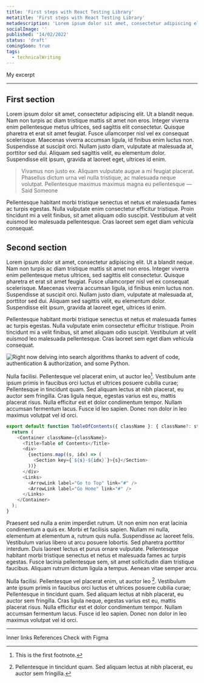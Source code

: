 ```yaml
---
title: 'First steps with React Testing Library'
metatitle: 'First steps with React Testing Library'
metadescription: 'Lorem ipsum dolor sit amet, consectetur adipiscing elit'
socialImage: ''
published: '14/02/2022'
status: 'draft'
comingSoon: true
tags:
  - technicalWriting
---
```


My excerpt

---

## First section

Lorem ipsum dolor sit amet, consectetur adipiscing elit. Ut a blandit neque. Nam non turpis ac diam tristique mattis sit amet non eros. Integer viverra enim pellentesque metus ultrices, sed sagittis elit consectetur. Quisque pharetra et erat sit amet feugiat. Fusce ullamcorper nisl vel ex consequat scelerisque. Maecenas viverra accumsan ligula, id finibus enim luctus non. Suspendisse at suscipit orci. Nullam justo diam, vulputate at malesuada at, porttitor sed dui. Aliquam sed sagittis velit, eu elementum dolor. Suspendisse elit ipsum, gravida at laoreet eget, ultrices id enim.

> Vivamus non justo ex. Aliquam vulputate augue a mi feugiat placerat. Phasellus dictum urna vel nulla tristique, ac malesuada neque volutpat. Pellentesque maximus maximus magna eu pellentesque — Said Someone

Pellentesque habitant morbi tristique senectus et netus et malesuada fames ac turpis egestas. Nulla vulputate enim consectetur efficitur tristique. Proin tincidunt mi a velit finibus, sit amet aliquam odio suscipit. Vestibulum at velit euismod leo malesuada pellentesque. Cras laoreet sem eget diam vehicula consequat.

## Second section

Lorem ipsum dolor sit amet, consectetur adipiscing elit. Ut a blandit neque. Nam non turpis ac diam tristique mattis sit amet non eros. Integer viverra enim pellentesque metus ultrices, sed sagittis elit consectetur. Quisque pharetra et erat sit amet feugiat. Fusce ullamcorper nisl vel ex consequat scelerisque. Maecenas viverra accumsan ligula, id finibus enim luctus non. Suspendisse at suscipit orci. Nullam justo diam, vulputate at malesuada at, porttitor sed dui. Aliquam sed sagittis velit, eu elementum dolor. Suspendisse elit ipsum, gravida at laoreet eget, ultrices id enim.

Pellentesque habitant morbi tristique senectus et netus et malesuada fames ac turpis egestas. Nulla vulputate enim consectetur efficitur tristique. Proin tincidunt mi a velit finibus, sit amet aliquam odio suscipit. Vestibulum at velit euismod leo malesuada pellentesque. Cras laoreet sem eget diam vehicula consequat.

![Right now delving into search algorithms thanks to advent of code, authentication & authorization, and some Python.](//images.ctfassets.net/bjk1kgb633gz/2kNE1fHsCmejw5matoMxrv/eb1c9367867857c5416f72cc26ee6b86/test.png)

Nulla facilisi. Pellentesque vel placerat enim, ut auctor leo[^1]. Vestibulum ante ipsum primis in faucibus orci luctus et ultrices posuere cubilia curae; Pellentesque in tincidunt quam. Sed aliquam lectus at nibh placerat, eu auctor sem fringilla. Cras ligula neque, egestas varius est eu, mattis placerat risus. Nulla efficitur est et dolor condimentum tempor. Nullam accumsan fermentum lacus. Fusce id leo sapien. Donec non dolor in leo maximus volutpat vel id orci.

```javascript
export default function TableOfContents({ className }: { className?: string }) {
  return (
    <Container className={className}>
      <Title>Table of Contents</Title>
      <div>
        {sections.map((s, idx) => (
          <Section key={`${s}-${idx}`}>{s}</Section>
        ))}
      </div>
      <Links>
        <ArrowLink label="Go to Top" link="#" />
        <ArrowLink label="Go Home" link="#" />
      </Links>
    </Container>
  );
}
```

Praesent sed nulla a enim imperdiet rutrum. Ut non enim non erat lacinia condimentum a quis ex. Morbi et facilisis sapien. Nullam mi nulla, elementum at elementum a, rutrum quis nulla. Suspendisse ac laoreet felis. Vestibulum varius libero ut arcu posuere lobortis. Sed pharetra porttitor interdum. Duis laoreet lectus et purus ornare vulputate. Pellentesque habitant morbi tristique senectus et netus et malesuada fames ac turpis egestas. Fusce lacinia pellentesque sem, sit amet sollicitudin diam tristique faucibus. Aliquam rutrum dictum ligula a tempus. Aenean vitae semper arcu.

Nulla facilisi. Pellentesque vel placerat enim, ut auctor leo [^2]. Vestibulum ante ipsum primis in faucibus orci luctus et ultrices posuere cubilia curae; Pellentesque in tincidunt quam. Sed aliquam lectus at nibh placerat, eu auctor sem fringilla. Cras ligula neque, egestas varius est eu, mattis placerat risus. Nulla efficitur est et dolor condimentum tempor. Nullam accumsan fermentum lacus. Fusce id leo sapien. Donec non dolor in leo maximus volutpat vel id orci.

[^1]: This is the first footnote.
[^2]: Pellentesque in tincidunt quam. Sed aliquam lectus at nibh placerat, eu auctor sem fringilla.

---

Inner links
References
Check with Figma
